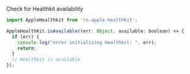 Check for Healthkit availability

```javascript
import AppleHealthkit from 'rn-apple-healthkit';

AppleHealthKit.isAvailable((err: Object, available: boolean) => {
  if (err) {
    console.log("error initializing Healthkit: ", err);
    return;
  }
  // Healthkit is available
});
```